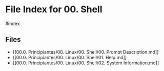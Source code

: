 # File Index for 00. Shell
#index

## Files

- [[00.0. Principiantes/00. Linux/00. Shell/00. Prompt Description.md]]
- [[00.0. Principiantes/00. Linux/00. Shell/01. Help.md]]
- [[00.0. Principiantes/00. Linux/00. Shell/02. System Information.md]]
